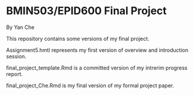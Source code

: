 # BMIN503/EPID600 Final Project

By Yan Che

This repository contains some versions of my final project.

Assignment5.hmtl represents my first version of overview and introduction session.

final_project_template.Rmd is a committed version of my intrerim progress report.

final_project_Che.Rmd is my final version of my formal project paper.

